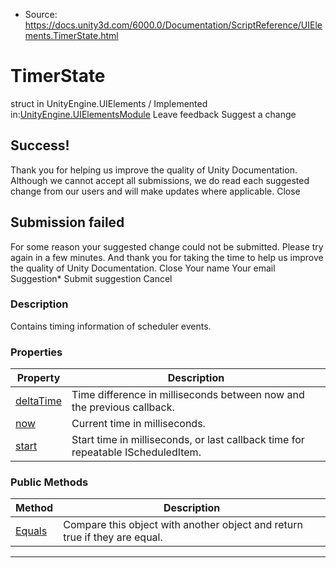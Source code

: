 * Source: https://docs.unity3d.com/6000.0/Documentation/ScriptReference/UIElements.TimerState.html

# TimerState
struct in UnityEngine.UIElements
/
Implemented in:[UnityEngine.UIElementsModule](https://docs.unity3d.com/6000.0/Documentation/ScriptReference/UnityEngine.UIElementsModule.html)
Leave feedback
Suggest a change
## Success!
Thank you for helping us improve the quality of Unity Documentation. Although we cannot accept all submissions, we do read each suggested change from our users and will make updates where applicable.
Close
## Submission failed
For some reason your suggested change could not be submitted. Please <a>try again</a> in a few minutes. And thank you for taking the time to help us improve the quality of Unity Documentation.
Close
Your name Your email Suggestion* Submit suggestion
Cancel
### Description
Contains timing information of scheduler events. 
### Properties
Property | Description  
---|---  
[deltaTime](https://docs.unity3d.com/6000.0/Documentation/ScriptReference/UIElements.TimerState-deltaTime.html) |  Time difference in milliseconds between now and the previous callback.   
[now](https://docs.unity3d.com/6000.0/Documentation/ScriptReference/UIElements.TimerState-now.html) |  Current time in milliseconds.   
[start](https://docs.unity3d.com/6000.0/Documentation/ScriptReference/UIElements.TimerState-start.html) |  Start time in milliseconds, or last callback time for repeatable IScheduledItem.   
### Public Methods
Method | Description  
---|---  
[Equals](https://docs.unity3d.com/6000.0/Documentation/ScriptReference/UIElements.TimerState.Equals.html) |  Compare this object with another object and return true if they are equal.   
* * *
